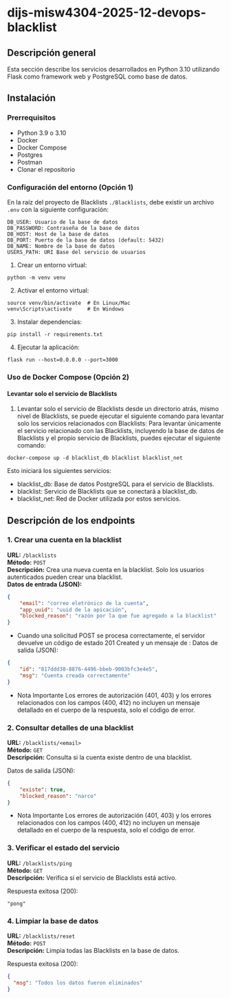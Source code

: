 # dijs-misw4304-2025-12-devops-blacklist

## Descripción general

Esta sección describe los servicios desarrollados en Python 3.10 utilizando Flask como framework web y PostgreSQL como base de datos.

## Instalación
### Prerrequisitos

- Python 3.9 o 3.10
- Docker
- Docker Compose
- Postgres
- Postman
- Clonar el repositorio

### Configuración del entorno (Opción 1)

En la raíz del proyecto de Blacklists `./Blacklists`, debe existir un archivo ```.env``` con la siguiente configuración:
```
DB_USER: Usuario de la base de datos
DB_PASSWORD: Contraseña de la base de datos
DB_HOST: Host de la base de datos
DB_PORT: Puerto de la base de datos (default: 5432)
DB_NAME: Nombre de la base de datos
USERS_PATH: URI Base del servicio de usuarios
```

1. Crear un entorno virtual:

```
python -m venv venv
```
2. Activar el entorno virtual:

```
source venv/bin/activate  # En Linux/Mac
venv\Scripts\activate     # En Windows
```
3. Instalar dependencias:

```
pip install -r requirements.txt
```

4. Ejecutar la aplicación:
```
flask run --host=0.0.0.0 --port=3000
```

### Uso de Docker Compose (Opción 2)

#### Levantar solo el servicio de Blacklists

1. Levantar solo el servicio de Blacklists desde un directorio atrás, mismo nivel de Blacklists, se puede ejecutar el siguiente comando para levantar solo los servicios relacionados con Blacklists:
   Para levantar únicamente el servicio relacionado con las Blacklists, incluyendo la base de datos de Blacklists y el propio servicio de Blacklists, puedes ejecutar el siguiente comando:

```
docker-compose up -d blacklist_db blacklist blacklist_net
```

Esto iniciará los siguientes servicios:
- blacklist_db: Base de datos PostgreSQL para el servicio de Blacklists.
- blacklist: Servicio de Blacklists que se conectará a blacklist_db.
- blacklist_net: Red de Docker utilizada por estos servicios.

## Descripción de los endpoints

### 1. Crear una cuenta en la blacklist

**URL:** `/blacklists`  
**Método:** `POST`  
**Descripción:** Crea una nueva cuenta en la blacklist. Solo los usuarios autenticados pueden crear una blacklist.  
**Datos de entrada (JSON):**
```json
{
    "email": "correo eletrónico de la cuenta",
    "app_uuid": "uuid de la apicación",
    "blocked_reason": "razón por la que fue agregado a la blacklist"
}
```
- Cuando una solicitud POST se procesa correctamente, el servidor devuelve un código de estado 201 Created y un mensaje de :
  Datos de salida (JSON):
```json
{
    "id": "817ddd38-8876-4496-bbeb-9003bfc3e4e5",
    "msg": "Cuenta creada correctamente"
}
```
- Nota Importante
  Los errores de autorización (401, 403) y los errores relacionados con los campos (400, 412) no incluyen un mensaje detallado en el cuerpo de la respuesta, solo el código de error.

### 2. Consultar detalles de una blacklist
**URL:** `/blacklists/<email>`  
**Método:** `GET`  
**Descripción:** Consulta si la cuenta existe dentro de una blacklist.

Datos de salida (JSON):
```json
{
    "existe": true,
    "blocked_reason": "narco"
}
```
- Nota Importante
  Los errores de autorización (401, 403) y los errores relacionados con los campos (400, 412) no incluyen un mensaje detallado en el cuerpo de la respuesta, solo el código de error.


### 3. Verificar el estado del servicio
**URL:** `/blacklists/ping`  
**Método:** `GET`  
**Descripción:** Verifica si el servicio de Blacklists está activo.

Respuesta exitosa (200):
```
"pong"
```

### 4. Limpiar la base de datos
**URL:** `/blacklists/reset`  
**Método:** `POST`  
**Descripción:** Limpia todas las Blacklists en la base de datos.

Respuesta exitosa (200):
```json
{
  "msg": "Todos los datos fueron eliminados"
}
```






